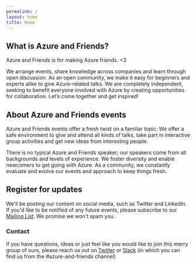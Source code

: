 ```yaml
---
permalink: /
layout: home
title: Home
---
```


## What is Azure and Friends?

Azure and Friends is for making Azure friends. <3

We arrange events, share knowledge across companies and learn through open discussion. As an open community, we make it easy for beginners and experts alike to give Azure-related talks. We are completely independent, seeking to benefit everyone involved with Azure by creating opportunities for collaboration. Let’s come together and get inspired!

## About Azure and Friends events

Azure and Friends events offer a fresh twist on a familiar topic: We offer a safe environment to give and attend all kinds of talks, take part in interactive group activities and get new ideas from interesting people. 

There is no typical Azure and Friends speaker; our speakers come from all backgrounds and levels of experience. We foster diversity and enable newcomers to get going with Azure. As a community, we constantly evaluate and evolve our events and approach to keep things fresh.

## Register for updates

We'll be posting our content on social media, such as Twitter and LinkedIn. If you'd like to be notified of any future events, please subscribe to our [Mailing List](http://eepurl.com/hMQdOT). We promise we won't spam you.

### Contact

If you have questions, ideas or just feel like you would like to join this merry group of ours, please reach us out on [Twitter]( azureandfriends) or [Slack](https://msgurut.azurewebsites.net/) (in which you can find us from the #azure-and-friends channel)
